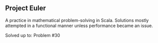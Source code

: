 ## Project Euler

A practice in mathematical problem-solving in Scala.
Solutions mostly attempted in a functional manner unless
performance became an issue.

Solved up to: Problem #30